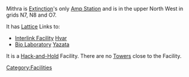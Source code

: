 Mithra is [Extinction](/Oshur#Extinction "wikilink")'s only [Amp
Station](/Amp_Station "wikilink") and is in the upper North West in grids
N7, N8 and O7.

It has [Lattice](/Lattice "wikilink") Links to:

- [Interlink Facility](/Interlink_Facility "wikilink")
  [Hvar](/Hvar "wikilink")
- [Bio Laboratory](/Bio_Laboratory "wikilink")
  [Yazata](/Yazata "wikilink")

It is a [Hack-and-Hold](/Hack-and-Hold "wikilink") Facility. There are no
[Towers](/Tower "wikilink") close to the Facility.

[Category:Facilities](/Category:Facilities "wikilink")
